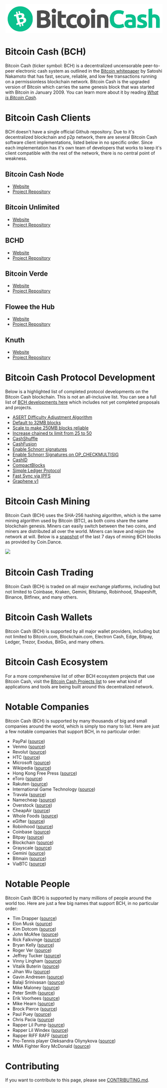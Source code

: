 ![Bitcoin Cash BCH](bitcoin-cash-bch-logo-hero.png "Bitcoin Cash BCH logo")

# Bitcoin Cash (BCH)

Bitcoin Cash (ticker symbol: BCH) is a decentralized uncensorable peer-to-peer electronic cash system as outlined in the [Bitcoin whitepaper](http://bitcoin.com/bitcoin.pdf) by Satoshi Nakamoto that has fast, secure, reliable, and low fee transactions running on a permissionless blockchain network. Bitcoin Cash is the upgraded version of Bitcoin which carries the same genesis block that was started with Bitcoin in January 2009. You can learn more about it by reading *[What is Bitcoin Cash](https://bitcoincash.substack.com/p/what-is-bitcoin-cash-bch)*.

# Bitcoin Cash Clients

BCH doesn't have a single official Github repository. Due to it's decentralized blockchain and p2p network, there are several Bitcoin Cash software client implementations, listed below in no specific order. Since each implementation has it's own team of developers that works to keep it's client compatible with the rest of the network, there is no central point of weakness.

## Bitcoin Cash Node
* [Website](https://bitcoincashnode.org/)
* [Project Repository](https://gitlab.com/bitcoin-cash-node/bitcoin-cash-node)

## Bitcoin Unlimited 
* [Website](https://www.bitcoinunlimited.info/)
* [Project Repository](https://github.com/BitcoinUnlimited/BitcoinUnlimited)

## BCHD
* [Website](https://bchd.cash/)
* [Project Repository](https://github.com/gcash/bchd)

## Bitcoin Verde
* [Website](https://bitcoinverde.org/documentation/)
* [Project Repository](https://github.com/SoftwareVerde/bitcoin-verde)

## Flowee the Hub
* [Website](https://flowee.org/)
* [Project Repository](https://gitlab.com/FloweeTheHub)

## Knuth
* [Website](http://kth.cash/)
* [Project Repository](https://github.com/k-nuth/kth)

# Bitcoin Cash Protocol Development

Below is a highlighted list of completed protocol developments on the Bitcoin Cash blockchain. This is not an all-inclusive list. You can see a full list of [BCH developments here](https://cash.coin.dance/development) which includes not yet completed proposals and projects.

* [ASERT Difficulty Adjustment Algorithm](https://upgradespecs.bitcoincashnode.org/2020-11-15-asert/)
* [Default to 32MB blocks](https://github.com/Bitcoin-ABC/bitcoin-abc/commit/699f4b867318486b915bd2d3b2102fb49ec652f1#diff-cbe22f30d7e480617350ef6ceca97d0c)
* [Scale to make 250MB blocks reliable](https://flowee.org/releases/201906-release/)
* [Increase chained tx limit from 25 to 50](https://github.com/Bitcoin-ABC/bitcoin-abc/commit/f265c59f93dad03dcdcd09b77c0d9692afe9ddc6)
* [CashShuffle](https://github.com/cashshuffle/cashshuffle-electron-cash-plugin/wiki/Protocol-Description)
* [CashFusion](https://github.com/cashshuffle/spec/blob/master/CASHFUSION.md)
* [Enable Schnorr signatures](https://github.com/bitcoincashorg/bitcoincash.org/blob/master/spec/2019-05-15-schnorr.md)
* [Enable Schnorr Signatures on OP_CHECKMULTISIG](https://github.com/bitcoincashorg/bitcoincash.org/pull/375)
* [CashID](https://gitlab.com/cashid/protocol-specification)
* [CompactBlocks](https://bitco.in/forum/threads/buip051-passed-add-compactblocks-support.2017/)
* [Simple Ledger Protocol](https://www.reddit.com/r/btc/comments/8zxfu5/introducing_simple_ledger_protocol_slp_a_token/)
* [Fast Sync via IPFS](https://medium.com/@bchd.cash/announcing-bchd-0-13-0-beta2-with-fast-sync-mode-4d4b741d27c5)
* [Graphene v1](https://github.com/BitcoinUnlimited/BitcoinUnlimited/pull/973)

# Bitcoin Cash Mining

Bitcoin Cash (BCH) uses the SHA-256 hashing algorithm, which is the same mining algorithm used by Bitcoin (BTC), as both coins share the same blockchain genesis. Miners can easily switch between the two coins, and miners are distributed all over the world. Miners can leave and rejoin the network at will. Below is a [snapshot](https://cash.coin.dance/blocks/thisweek) of the last 7 days of mining BCH blocks as provided by Coin.Dance.

<img src="https://cash.coin.dance/blocks/image/thisweek.png"/>

# Bitcoin Cash Trading

Bitcoin Cash (BCH) is traded on all major exchange platforms, including but not limited to Coinbase, Kraken, Gemini, Bitstamp, Robinhood, Shapeshift, Binance, Bitfinex, and many others. 

# Bitcoin Cash Wallets

Bitcoin Cash (BCH) is supported by all major wallet providers, including but not limited to Bitcoin.com, Blockchain.com, Electron Cash, Edge, Bitpay, Ledger, Trezor, Exodus, BitGo, and many others.

# Bitcoin Cash Ecosystem 

For a more comprehensive list of other BCH ecosystem projects that use Bitcoin Cash, visit the [Bitcoin Cash Projects list](https://www.bitcoin.com/bitcoin-cash-projects/) to see what kind of applications and tools are being built around this decentralized network. 

# Notable Companies 

Bitcoin Cash (BCH) is supported by many thousands of big and small companies around the world, which is simply too many to list. Here are just a few notable companies that support BCH, in no particular order:

* PayPal ([source](https://www.reuters.com/article/paypal-cryptocurrency/paypal-to-allow-cryptocurrency-buying-selling-and-shopping-on-its-network-idINL1N2HB14U))
* Venmo ([source](https://www.theverge.com/2020/10/21/21527288/paypal-cryptocurrency-support-buy-sell-venmo-bitcoin ))
* Revolut ([source](https://techcrunch.com/2018/05/23/revolut-adds-ripple-and-bitcoin-cash-support/))
* HTC ([source](https://www.engadget.com/2019-09-16-htc-exodus-1-bitcoin-cash-partnership.html))
* Microsoft ([source](https://www.trustnodes.com/2018/03/13/microsoft-starts-accepting-bitcoin-cash))
* Wikipedia ([source](https://coinrivet.com/wikipedia-is-now-accepting-bitcoin-cash-donations/ ))
* Hong Kong Free Press ([source](https://finance.yahoo.com/news/hong-kong-free-press-accepts-115303129.html))
* eToro ([source](https://aithority.com/technology/cryptocurrency/etoro-adds-bitcoin-cash/))
* Rakuten ([source](https://cryptonews.com/news/giant-rakuten-to-let-customers-charge-e-pay-accounts-with-bt-9343.htm))
* International Game Technology ([source](https://www.coindesk.com/igt-patents-bitcoin-gambling-funding))
* Travala ([source](https://blog.travala.com/travala-com-and-bitcoin-com-empower-over-four-million-travellers-to-save-on-hotel-stays/))
* Namecheap ([source](https://news.bitcoin.com/namecheap-lets-you-buy-a-domain-and-host-your-website-with-bitcoin-cash/))
* Overstock ([source](https://www.finextra.com/newsarticle/30939/online-retailer-overstock-starts-accepting-bitcoin-cash-and-ethereum))
* CheapAir ([source](https://www.prnewswire.com/news-releases/cheapaircom-and-bitcoincom-partner-to-serve-bitcoin-cash-travelers-300893373.html))
* Whole Foods ([source](https://www.fastcompany.com/90348494/the-winklevoss-twins-want-to-take-cryptocurrency-mainstream))
* eGifter ([source](https://www.egifter.com/buy-gift-cards-with-bitcoin-cash))
* Robinhood ([source](https://www.cnbc.com/2018/07/12/trading-app-robinhood-adds-two-new-cryptocurrencies-despite-bear-marke.html))
* Coinbase ([source](https://finance.yahoo.com/news/coinbase-adds-buying-selling-bitcoin-cash-094008738.html))
* Bitpay ([source](https://news.bitcoin.com/payment-platform-bitpay-adds-bitcoin-cash-settlement-services/))
* Blockchain ([source](https://www.macobserver.com/news/product-news/blockchain-info-support-bitcoin-cash/))
* Grayscale ([source](https://grayscale.co/bitcoin-cash-trust/))
* Gemini ([source](https://www.forbes.com/sites/michaeldelcastillo/2018/05/14/winklevoss-brothers-bitcoin-exchange-adds-zcash/))
* Bitmain ([source](https://www.nytimes.com/2017/07/25/business/dealbook/bitcoin-cash-split.html))
* ViaBTC ([source](https://www.nytimes.com/2017/07/25/business/dealbook/bitcoin-cash-split.html))

# Notable People 

Bitcoin Cash (BCH) is supported by many millions of people around the world too. Here are just a few big names that support BCH, in no particular order:

* Tim Drapper ([source](https://news.bitcoin.com/tim-draper-heaps-praise-on-bitcoin-cash/))
* Elon Musk ([source](https://www.independent.co.uk/life-style/gadgets-and-tech/bitcoin-buy-guide-how-to-b1821972.html))
* Kim Dotcom ([source](https://www.financemagnates.com/cryptocurrency/bitcoin-cash-bch-soars-after-kim-dotcom-support/))
* John McAfee ([source](https://moneymorning.com/2017/11/15/john-mcafee-says-you-cant-deny-the-reality-of-bitcoin-cash/ ))
* Rick Falkvinge ([source](https://www.wired.com/beyond-the-beyond/2017/11/rick-falkvinge-bitcoin-cash-manifesto/))
* Bryan Kelly ([source](https://www.cnbc.com/2018/05/21/crypto-investor-brian-kelly-makes-the-case-for-bitcoin-cash.html))
* Roger Ver ([source](https://www.cnbc.com/2018/05/15/why-bitcoin-jesus-is-so-bullish-about-bitcoin-cash.html))
* Jeffrey Tucker ([source](https://www.youtube.com/watch?v=O_2IFV7zKe4))
* Vinny Lingham ([source](https://www.cnbc.com/2018/01/25/vinny-lingham-thinks-bitcoin-cash-will-outpace-bitcoin-in-the-future.html))
* Vitalik Buterin  ([source](https://decrypt.co/7885/vitalik-buterin-bitcoin-cash-ethereum-scalability))
* Jihan Wu ([source](https://coinmarketcap.com/headlines/news/first-ever-bitcoin-cash-bch-option-to-be-launched-by-bitmain-founder-jihan-wu/))
* Gavin Andresen ([source](https://twitter.com/gavinandresen/status/929377620000681984))
* Balaji Srinivasan ([source](https://twitter.com/balajis/status/956662721465827329))
* Mike Maloney ([source](https://twitter.com/mike_maloney/status/1348640138470051846))
* Peter Smith ([source](https://twitter.com/OneMorePeter/status/931311757116694528))
* Erik Voorhees ([source](https://twitter.com/ErikVoorhees/status/892745848106307584))
* Mike Hearn ([source](https://www.ccn.com/think-heretical-thoughts-mike-hearn-tells-bitcoin-cash/))
* Brock Pierce ([source](https://twitter.com/brockpierce/status/1031536253894840320))
* Paul Puey ([source](https://twitter.com/paullinator/status/943520781086031873))
* Chris Pacia ([source](https://news.bitcoin.com/developers-unveil-two-new-bitcoin-cash-full-node-clients-written-in-go/))
* Rapper Lil Pump ([source](https://cheddar.com/media/ceo-of-sweet-talks-nft-partnership-with-rapper-lil-pump))
* Rapper Lil Windex ([source](https://www.youtube.com/watch?v=nAMRFDs9iOs))
* Rapper RiFF RAFF ([source](https://twitter.com/DavidShares/status/1384507667188682753))
* Pro-Tennis player Oleksandra Oliynykova ([source](https://zephyrnet.com/this-tennis-pro-is-auctioning-part-of-her-arm-as-an-nft/))
* MMA Fighter Rory McDonald ([source](https://www.newsbtc.com/news/mma-champ-rory-mcdonald-teamed-bitcoin-cash/))

# Contributing 

If you want to contribute to this page, please see [CONTRIBUTING.md](/CONTRIBUTING.md).